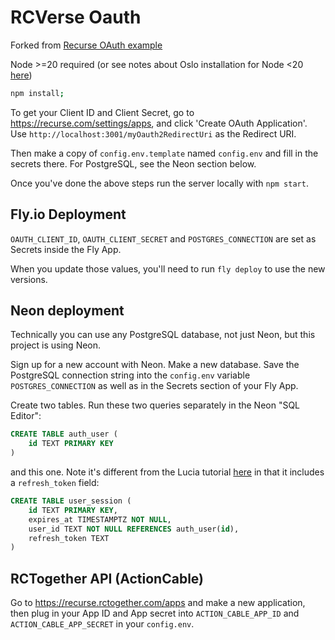 # RCVerse Oauth

Forked from [Recurse OAuth example](https://github.com/reedspool/recurse-oauth-example-node-express)

Node >=20 required (or see notes about Oslo installation for Node <20 [here](https://oslo.js.org))

```sh
npm install;
```

To get your Client ID and Client Secret, go to <https://recurse.com/settings/apps>, and click 'Create OAuth Application'. Use `http://localhost:3001/myOauth2RedirectUri` as the Redirect URI.

Then make a copy of `config.env.template` named `config.env` and fill in the secrets there. For PostgreSQL, see the Neon section below.

Once you've done the above steps run the server locally with `npm start`.

## Fly.io Deployment

`OAUTH_CLIENT_ID`, `OAUTH_CLIENT_SECRET` and `POSTGRES_CONNECTION` are set as Secrets inside the Fly App.

When you update those values, you'll need to run `fly deploy` to use the new versions.

## Neon deployment

Technically you can use any PostgreSQL database, not just Neon, but this project is using Neon.

Sign up for a new account with Neon. Make a new database. Save the PostgreSQL connection string into the `config.env` variable `POSTGRES_CONNECTION` as well as in the Secrets section of your Fly App.

Create two tables. Run these two queries separately in the Neon "SQL Editor":

```sql
CREATE TABLE auth_user (
    id TEXT PRIMARY KEY
)
```

and this one. Note it's different from the Lucia tutorial [here](https://lucia-auth.com/database/postgresql) in that it includes a `refresh_token` field:

```sql
CREATE TABLE user_session (
    id TEXT PRIMARY KEY,
    expires_at TIMESTAMPTZ NOT NULL,
    user_id TEXT NOT NULL REFERENCES auth_user(id),
    refresh_token TEXT
)
```

## RCTogether API (ActionCable)

Go to https://recurse.rctogether.com/apps and make a new application, then plug in your App ID and App secret into `ACTION_CABLE_APP_ID` and `ACTION_CABLE_APP_SECRET` in your `config.env`.
